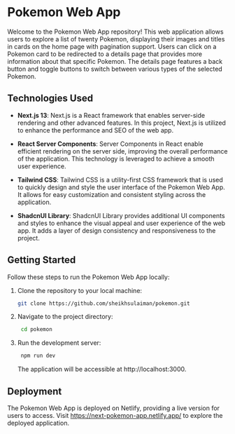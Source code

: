 # Pokemon Web App

Welcome to the Pokemon Web App repository! This web application allows users to explore a list of twenty Pokemon, displaying their images and titles in cards on the home page with pagination support. Users can click on a Pokemon card to be redirected to a details page that provides more information about that specific Pokemon. The details page features a back button and toggle buttons to switch between various types of the selected Pokemon.

## Technologies Used

- **Next.js 13**: Next.js is a React framework that enables server-side rendering and other advanced features. In this project, Next.js is utilized to enhance the performance and SEO of the web app.

- **React Server Components**: Server Components in React enable efficient rendering on the server side, improving the overall performance of the application. This technology is leveraged to achieve a smooth user experience.

- **Tailwind CSS**: Tailwind CSS is a utility-first CSS framework that is used to quickly design and style the user interface of the Pokemon Web App. It allows for easy customization and consistent styling across the application.

- **ShadcnUI Library**: ShadcnUI Library provides additional UI components and styles to enhance the visual appeal and user experience of the web app. It adds a layer of design consistency and responsiveness to the project.

## Getting Started

Follow these steps to run the Pokemon Web App locally:

1. Clone the repository to your local machine:

   ```bash
   git clone https://github.com/sheikhsulaiman/pokemon.git
   ```

2. Navigate to the project directory:
   ```bash
    cd pokemon
   ```
3. Run the development server:
   ```bash
    npm run dev
   ```
   The application will be accessible at http://localhost:3000.

## Deployment

The Pokemon Web App is deployed on Netlify, providing a live version for users to access. Visit https://next-pokemon-app.netlify.app/ to explore the deployed application.
